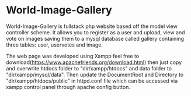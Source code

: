 # World-Image-Gallery
World-Image-Gallery is fullstack php website based off the model view controller scheme. It allows you to register as a user and upload, view and vote on images saving them to a mysql database called gallery containing three tables: user, uservotes and image.

The web page was developed using Xampp feel free to download(https://www.apachefriends.org/download.html) then just copy and overwrite htdocs folder to "dir/xampp/htdocs" and data folder to "dir/xampp/mysql/data". Then update the DocumentRoot and Directory to "dir/xampp/htdocs/public" in httpd.conf file which can be accessed via xampp control panel through apache config button.
